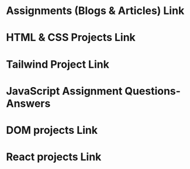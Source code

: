 # Assignments (Blogs & Articles) Link

# HTML & CSS Projects Link

# Tailwind Project Link

# JavaScript Assignment Questions-Answers

# DOM projects Link


# React projects Link 
